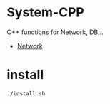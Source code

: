 # System-CPP
C++ functions for Network, DB...
 - [Network](Network/)

# install
```
./install.sh
```
